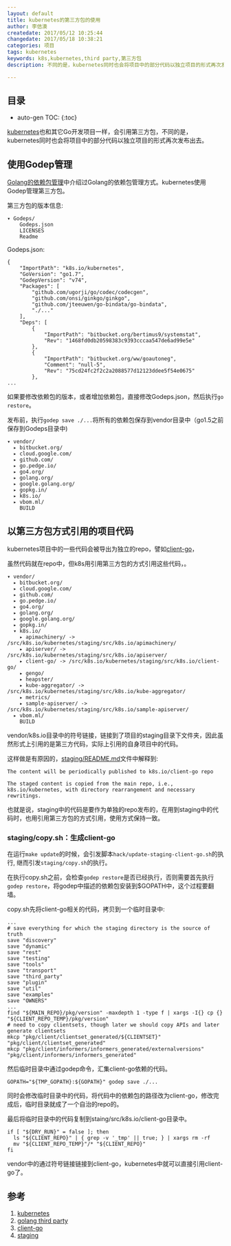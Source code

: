 ```yaml
---
layout: default
title: kubernetes的第三方包的使用
author: 李佶澳
createdate: 2017/05/12 10:25:44
changedate: 2017/05/18 10:38:21
categories: 项目
tags: kubernetes
keywords: k8s,kubernetes,third party,第三方包
description: 不同的是，kubernetes同时也会将项目中的部分代码以独立项目的形式再次发布出去。

---
```


## 目录
* auto-gen TOC:
{:toc}

[kubernetes][1]也和其它Go开发项目一样，会引用第三方包，不同的是，kubernetes同时也会将项目中的部分代码以独立项目的形式再次发布出去。

## 使用Godep管理

[Golang的依赖包管理][2]中介绍过Golang的依赖包管理方式。kubernetes使用Godep管理第三方包。

第三方包的版本信息:

	▾ Godeps/
	    Godeps.json
	    LICENSES
	    Readme

Godeps.json:

	{
		"ImportPath": "k8s.io/kubernetes",
		"GoVersion": "go1.7",
		"GodepVersion": "v74",
		"Packages": [
			"github.com/ugorji/go/codec/codecgen",
			"github.com/onsi/ginkgo/ginkgo",
			"github.com/jteeuwen/go-bindata/go-bindata",
			"./..."
		],
		"Deps": [
			{
				"ImportPath": "bitbucket.org/bertimus9/systemstat",
				"Rev": "1468fd0db20598383c9393cccaa547de6ad99e5e"
			},
			{
				"ImportPath": "bitbucket.org/ww/goautoneg",
				"Comment": "null-5",
				"Rev": "75cd24fc2f2c2a2088577d12123ddee5f54e0675"
			},
	...

如果要修改依赖包的版本，或者增加依赖包，直接修改Godeps.json，然后执行`go restore`。

发布前，执行`godep save ./...`将所有的依赖包保存到vendor目录中（go1.5之前保存到Godeps目录中)

	▾ vendor/
	  ▸ bitbucket.org/
	  ▸ cloud.google.com/
	  ▸ github.com/
	  ▸ go.pedge.io/
	  ▸ go4.org/
	  ▸ golang.org/
	  ▸ google.golang.org/
	  ▸ gopkg.in/
	  ▸ k8s.io/
	  ▸ vbom.ml/
	    BUILD

## 以第三方包方式引用的项目代码

kubernetes项目中的一些代码会被导出为独立的repo，譬如[client-go][3]，

虽然代码就在repo中，但k8s用引用第三方包的方式引用这些代码，。

	▾ vendor/
	  ▸ bitbucket.org/
	  ▸ cloud.google.com/
	  ▸ github.com/
	  ▸ go.pedge.io/
	  ▸ go4.org/
	  ▸ golang.org/
	  ▸ google.golang.org/
	  ▸ gopkg.in/
	  ▾ k8s.io/
	    ▸ apimachinery/ -> /src/k8s.io/kubernetes/staging/src/k8s.io/apimachinery/
	    ▸ apiserver/ -> /src/k8s.io/kubernetes/staging/src/k8s.io/apiserver/
	    ▸ client-go/ -> /src/k8s.io/kubernetes/staging/src/k8s.io/client-go/
	    ▸ gengo/
	    ▸ heapster/
	    ▸ kube-aggregator/ -> /src/k8s.io/kubernetes/staging/src/k8s.io/kube-aggregator/
	    ▸ metrics/
	    ▸ sample-apiserver/ -> /src/k8s.io/kubernetes/staging/src/k8s.io/sample-apiserver/
	  ▸ vbom.ml/
	    BUILD

vendor/k8s.io目录中的符号链接，链接到了项目的staging目录下文件夹，因此虽然形式上引用的是第三方代码，实际上引用的自身项目中的代码。

这样做是有原因的，[staging/README.md][4]文件中解释到:

	The content will be periodically published to k8s.io/client-go repo
	
	The staged content is copied from the main repo, i.e., k8s.io/kubernetes, with directory rearrangement and necessary rewritings. 

也就是说，staging中的代码是要作为单独的repo发布的，在用到staging中的代码时，也用引用第三方包的方式引用，使用方式保持一致。

### staging/copy.sh：生成client-go

在运行`make update`的时候，会引发脚本`hack/update-staging-client-go.sh`的执行, 继而引发`staging/copy.sh`的执行。

在执行copy.sh之前，会检查`godep restore`是否已经执行，否则需要首先执行`godep restore`，将godep中描述的依赖包安装到$GOPATH中，这个过程要翻墙。

copy.sh先将client-go相关的代码，拷贝到一个临时目录中:

	...
	# save everything for which the staging directory is the source of truth
	save "discovery"
	save "dynamic"
	save "rest"
	save "testing"
	save "tools"
	save "transport"
	save "third_party"
	save "plugin"
	save "util"
	save "examples"
	save "OWNERS"
	...
	find "${MAIN_REPO}/pkg/version" -maxdepth 1 -type f | xargs -I{} cp {} "${CLIENT_REPO_TEMP}/pkg/version"
	# need to copy clientsets, though later we should copy APIs and later generate clientsets
	mkcp "pkg/client/clientset_generated/${CLIENTSET}" "pkg/client/clientset_generated"
	mkcp "pkg/client/informers/informers_generated/externalversions" "pkg/client/informers/informers_generated"

然后临时目录中通过godep命令，汇集client-go依赖的代码。

	GOPATH="${TMP_GOPATH}:${GOPATH}" godep save ./...

同时会修改临时目录中的代码，将代码中的依赖包的路径改为client-go，修改完成后，临时目录就成了一个自治的repo的。

最后将临时目录中的代码复制到staing/src/k8s.io/client-go目录中。

	if [ "${DRY_RUN}" = false ]; then
	  ls "${CLIENT_REPO}" | { grep -v '_tmp' || true; } | xargs rm -rf
	  mv "${CLIENT_REPO_TEMP}"/* "${CLIENT_REPO}"
	fi

vendor中的通过符号链接链接到client-go，kubernetes中就可以直接引用client-go了。

## 参考

1. [kubernetes][1]
2. [golang third party][2]
3. [client-go][3]
4. [staging][4]

[1]: https://github.com/kubernetes/kubernetes "kubernetes" 
[2]: http://www.lijiaocn.com/2016/01/14/Golang-third-party.html "Golang third party"
[3]: https://github.com/kubernetes/client-go "client-go"
[4]: https://github.com/kubernetes/kubernetes/tree/master/staging "staging"
